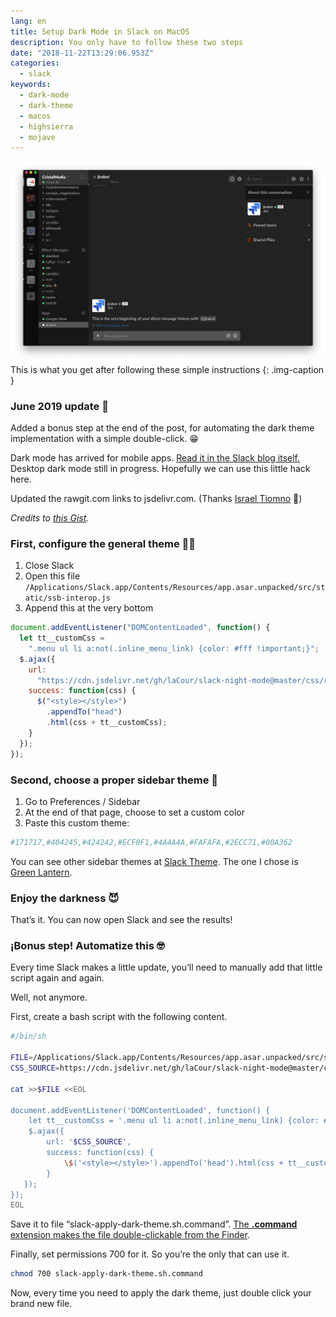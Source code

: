 ```yaml
---
lang: en
title: Setup Dark Mode in Slack on MacOS
description: You only have to follow these two steps
date: "2018-11-22T13:29:06.953Z"
categories:
  - slack
keywords:
  - dark-mode
  - dark-theme
  - macos
  - highsierra
  - mojave
---
```


![This is what you get after following these simple instructions](img/1__NVjk4Iy__c6ZSkfpxuQAkNA.png)
This is what you get after following these simple instructions
{: .img-caption }

### June 2019 update 💁‍

Added a bonus step at the end of the post, for automating the dark theme implementation with a simple double-click. 😁

Dark mode has arrived for mobile apps. [Read it in the Slack blog itself.](https://get.slack.help/hc/en-us/articles/360019434914-Dark-mode-for-Slack-s-mobile-apps) Desktop dark mode still in progress. Hopefully we can use this little hack here.

Updated the rawgit.com links to jsdelivr.com. (Thanks [Israel Tiomno](https://medium.com/u/7dc15be05be) 🤗)

_Credits to_ [_this Gist_](https://gist.github.com/a7madgamal/c2ce04dde8520f426005e5ed28da8608)_._

### First, configure the general theme 👨‍💻

1. Close Slack
1. Open this file `/Applications/Slack.app/Contents/Resources/app.asar.unpacked/src/static/ssb-interop.js`
1. Append this at the very bottom

```js
document.addEventListener("DOMContentLoaded", function() {
  let tt__customCss =
    ".menu ul li a:not(.inline_menu_link) {color: #fff !important;}";
  $.ajax({
    url:
      "https://cdn.jsdelivr.net/gh/laCour/slack-night-mode@master/css/raw/black.css",
    success: function(css) {
      $("<style></style>")
        .appendTo("head")
        .html(css + tt__customCss);
    }
  });
});
```

### Second, choose a proper sidebar theme 💅

1. Go to Preferences / Sidebar
1. At the end of that page, choose to set a custom color
1. Paste this custom theme:

```bash
#171717,#404245,#424242,#ECF0F1,#4A4A4A,#FAFAFA,#2ECC71,#00A362
```

You can see other sidebar themes at [Slack Theme](https://slackthemes.net). The one I chose is [Green Lantern](https://slackthemes.net/#/green_lantern).

### Enjoy the darkness 😈

That’s it. You can now open Slack and see the results!

### ¡Bonus step! Automatize this 🤓

Every time Slack makes a little update, you’ll need to manually add that little script again and again.

Well, not anymore.

First, create a bash script with the following content.

```sh
#/bin/sh

FILE=/Applications/Slack.app/Contents/Resources/app.asar.unpacked/src/static/ssb-interop.js
CSS_SOURCE=https://cdn.jsdelivr.net/gh/laCour/slack-night-mode@master/css/raw/black.css

cat >>$FILE <<EOL

document.addEventListener('DOMContentLoaded', function() {
    let tt__customCss = '.menu ul li a:not(.inline_menu_link) {color: #fff !important;}'
    $.ajax({
        url: '$CSS_SOURCE',
        success: function(css) {
            \$('<style></style>').appendTo('head').html(css + tt__customCss);
        }
   });
});
EOL

```

Save it to file “slack-apply-dark-theme.sh.command”. [The **.command** extension makes the file double-clickable from the Finder](https://stackoverflow.com/a/29710607/1588525).

Finally, set permissions 700 for it. So you’re the only that can use it.

```sh
chmod 700 slack-apply-dark-theme.sh.command
```

Now, every time you need to apply the dark theme, just double click your brand new file.
